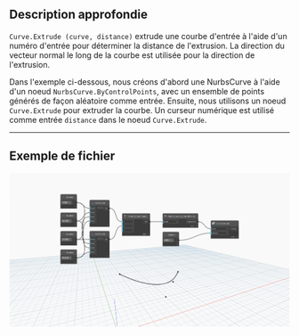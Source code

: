 ## Description approfondie
`Curve.Extrude (curve, distance)` extrude une courbe d'entrée à l'aide d'un numéro d'entrée pour déterminer la distance de l'extrusion. La direction du vecteur normal le long de la courbe est utilisée pour la direction de l'extrusion.

Dans l'exemple ci-dessous, nous créons d'abord une NurbsCurve à l'aide d'un noeud `NurbsCurve.ByControlPoints`, avec un ensemble de points générés de façon aléatoire comme entrée. Ensuite, nous utilisons un noeud `Curve.Extrude` pour extruder la courbe. Un curseur numérique est utilisé comme entrée `distance` dans le noeud `Curve.Extrude`.
___
## Exemple de fichier

![Curve.Extrude(curve, distance)](./Autodesk.DesignScript.Geometry.Curve.Extrude(curve,%20distance)_img.jpg)
